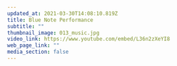 ```yaml
---
updated_at: 2021-03-30T14:08:10.819Z
title: Blue Note Performance
subtitle: ""
thumbnail_image: 013_music.jpg
video_link: https://www.youtube.com/embed/L36n2zXeYI8
web_page_link: ""
media_section: false
---
```

